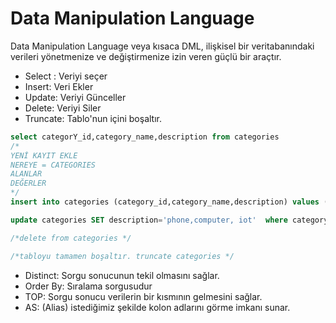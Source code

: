 # Data Manipulation Language
Data Manipulation Language veya kısaca DML, ilişkisel bir veritabanındaki verileri yönetmenize ve değiştirmenize izin veren güçlü bir araçtır. 
- Select : Veriyi seçer
- Insert: Veri Ekler
- Update: Veriyi Günceller
- Delete: Veriyi Siler
- Truncate: Tablo'nun içini boşaltır.

```sql
select categorY_id,category_name,description from categories 
/*
YENİ KAYIT EKLE
NEREYE = CATEGORIES
ALANLAR
DEĞERLER
*/
insert into categories (category_id,category_name,description) values (9,'Electronics','Apple, Samsung Products')

update categories SET description='phone,computer, iot'  where category_name = 'Electronics'

/*delete from categories */

/*tabloyu tamamen boşaltır. truncate categories */
```

- Distinct: Sorgu sonucunun tekil olmasını sağlar.
- Order By: Sıralama sorgusudur
- TOP: Sorgu sonucu verilerin bir kısmının gelmesini sağlar.
- AS: (Alias) istediğimiz şekilde kolon adlarını görme imkanı sunar.
